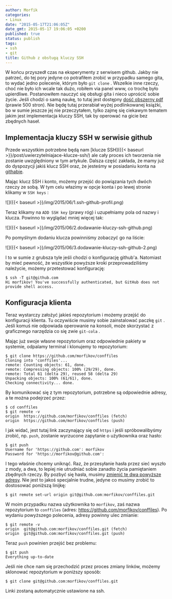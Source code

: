 ```yaml
---
author: Morfik
categories:
- Linux
date: "2015-05-17T21:06:05Z"
date_gmt: 2015-05-17 19:06:05 +0200
published: true
status: publish
tags:
- ssh
- git
title: Github z obsługą kluczy SSH
---
```


W końcu przyszedł czas na eksperymenty z serwisem github. Jakby nie patrzeć, do tej pory jedyne co
potrafiłem zrobić w przypadku samego gita, to wydać jedno polecenie, którym było `git clone` .
Wszelkie inne rzeczy, choć nie było ich wcale tak dużo, robiłem via panel www, co trochę było
upierdliwe. Postanowiłem nauczyć się obsługi gita i nieco uprościć sobie życie. Jeśli chodzi o samą
naukę, to tutaj jest dostępny [dość obszerny pdf](https://git-scm.com/book/en/v2) (prawie 500
stron). Nie będę tutaj przerabiał wyżej podlinkowanej książki, bo w sumie jeszcze jej nie
przeczytałem, tylko zajmę się ciekawym tematem jakim jest implementacja kluczy SSH, tak by operować
na gicie bez zbędnych haseł.

<!--more-->
## Implementacja kluczy SSH w serwisie github

Przede wszystkim potrzebne będą nam [klucze
SSH]({{< baseurl >}}/post/uwierzytelniajace-klucze-ssh/) ale cały proces ich tworzenia nie
zostanie uwzględniony w tym artykule. Dalsza część zakłada, że mamy już do dyspozycji jakiś klucz
SSH oraz, że jesteśmy w posiadaniu konta na [githabie](https://github.com/).

Mając klucz SSH i konto, możemy przejść do powiązania tych dwóch rzeczy ze sobą. W tym celu włazimy
w opcje konta i po lewej stronie klikamy w `SSH keys` :

![]({{< baseurl >}}/img/2015/06/1.ssh-github-profil.png)

Teraz klikamy na `ADD SSH key` (prawy róg) i uzupełniamy pola od nazwy i klucza. Powinno to wyglądać
mniej więcej tak:

![]({{< baseurl >}}/img/2015/06/2.dodawanie-kluczy-ssh-github.png)

Po pomyślnym dodaniu klucza powinniśmy zobaczyć go na liście:

![]({{< baseurl >}}/img/2015/06/3.dodawanie-kluczy-ssh-github-2.png)

I to w sumie z grubsza tyle jeśli chodzi o konfigurację github'a. Natomiast by mieć pewność, że
wszystkie powyższe kroki przeprowadziliśmy należycie, możemy przetestować konfigurację:

    $ ssh -T git@github.com
    Hi morfikov! You've successfully authenticated, but GitHub does not provide shell access.

## Konfiguracja klienta

Teraz wystarczy założyć jakieś repozytorium i możemy przejść do konfiguracji klienta. Tu oczywiście
musimy sobie zainstalować paczkę `git` . Jeśli komuś nie odpowiada operowanie na konsoli, może
skorzystać z graficznego narzędzia co się zwie `git-cola` .

Mając już swoje własne repozytorium oraz odpowiednie pakiety w systemie, odpalamy terminal i
klonujemy to repozytorium:

    $ git clone https://github.com/morfikov/conffiles
    Cloning into 'conffiles'...
    remote: Counting objects: 61, done.
    remote: Compressing objects: 100% (29/29), done.
    remote: Total 61 (delta 29), reused 58 (delta 29)
    Unpacking objects: 100% (61/61), done.
    Checking connectivity... done.

By komunikować się z tym repozytorium, potrzebne są odpowiednie adresy, a te można podejrzeć przez:

    $ cd conffiles
    $ git remote -v
    origin  https://github.com/morfikov/conffiles (fetch)
    origin  https://github.com/morfikov/conffiles (push)

I jak widać, jest tutaj link zaczynający się od `https` i jeśli spróbowalibyśmy zrobić, np. `push`,
zostanie wyrzucone zapytanie o użytkownika oraz hasło:

    $ git push
    Username for 'https://github.com': morfikov
    Password for 'https://morfikov@github.com':

I tego właśnie chcemy uniknąć. Raz, że przesyłanie hasła przez sieć wyszło z mody, a dwa, to lepiej
nie utrudniać sobie zanadto życia pamiętaniem zbędnych rzeczy. By pozbyć się hasła, musimy [zmienić
te dwa powyższe adresy](https://help.github.com/articles/changing-a-remote-s-url/). Nie jest to
jakoś specjalnie trudne, jedyne co musimy zrobić to dostosować poniższą linijkę:

    $ git remote set-url origin git@github.com:morfikov/conffiles.git

W moim przypadku nazwa użytkownika to `morfikov`, zaś nazwa repozytorium to `conffiles` (adres:
https://github.com/morfikov/conffiles). Po wydaniu powyższego polecenia, adresy powinny ulec
zmianie:

    $ git remote -v
    origin  git@github.com:morfikov/conffiles.git (fetch)
    origin  git@github.com:morfikov/conffiles.git (push)

Teraz `push` powinien przejść bez problemu:

    $ git push
    Everything up-to-date

Jeśli nie chce nam się przechodzić przez proces zmiany linków, możemy sklonować repozytorium w
poniższy sposób:

    $ git clone git@github.com:morfikov/conffiles.git

Linki zostaną automatycznie ustawione na ssh.
